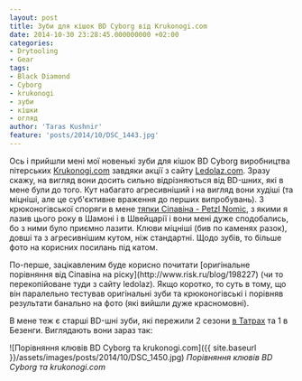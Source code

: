 ```yaml
---
layout: post
title: Зуби для кішок BD Cyborg від Krukonogi.com
date: 2014-10-30 23:28:45.000000000 +02:00
categories:
- Drytooling
- Gear
tags:
- Black Diamond
- Cyborg
- krukonogi
- зуби
- кішки
- огляд
author: 'Taras Kushnir'
feature: 'posts/2014/10/DSC_1443.jpg'
---
```


Ось і прийшли мені мої новенькі зуби для кішок BD Cyborg виробництва пітерських [Krukonogi.com](http://krukonogi.com) завдяки акції з сайту [Ledolaz.com](http://ledolaz.com/). Зразу скажу, на вигляд вони досить сильно відрізняються від BD-шних, які в мене були до того. Кут набагато агресивніший і на вигляд вони худіші (та міцніші, але це суб'єктивне враження до перших випробувань). З крюконогівської споряги в мене <a title="Обновка спорядження – Petzl Nomic" href="http://jamming.com.ua/%d0%be%d0%b1%d0%bd%d0%be%d0%b2%d0%ba%d0%b0-%d1%81%d0%bf%d0%be%d1%80%d1%8f%d0%b4%d0%b6%d0%b5%d0%bd%d0%bd%d1%8f-petzl-nomic/" target="_blank" rel="noopener noreferrer">тяпки Сіпавіна - Petzl Nomic</a>, з якими я лазив цього року в Шамоні і в Швейцарії і вони мені дуже сподобались, бо з ними було приємно лазити. Клюви міцніші (бив по каменях разок), довші та з агресивнішим кутом, ніж стандартні. Щодо зубів, то більше фото на корисних посилань під катом.

<!--more-->По-перше, зацікавленим буде корисно почитати [оригінальне порівняння від Сіпавіна на ріску](http://www.risk.ru/blog/198227) (чи то перекопійоване туди з сайту ledolaz). Якщо коротко, то суть в тому, що він паралельно тестував оригінальні зуби та крюконогівські і порівняв результати банально на фото (які вийшли дуже красномовні).

В мене теж є старші BD-шні зуби, які пережили 2 сезони <a title="Зимовий виїзд у Високі Татри 2014" href="http://jamming.com.ua/%d0%b7%d0%b8%d0%bc%d0%be%d0%b2%d0%b8%d0%b9-%d0%b2%d0%b8%d1%97%d0%b7%d0%b4-%d1%83-%d0%b2%d0%b8%d1%81%d0%be%d0%ba%d1%96-%d1%82%d0%b0%d1%82%d1%80%d0%b8-2014/" target="_blank" rel="noopener noreferrer">в Татрах</a> та 1 в Безенги. Виглядають вони зараз так:

![Порівняння клювів BD Cyborg та krukonogi.com]({{ site.baseurl }}/assets/images/posts/2014/10/DSC_1450.jpg)
*Порівняння клювів BD Cyborg та krukonogi.com*

